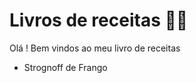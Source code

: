 # Livros de receitas :man_cook:

Olá ! Bem vindos ao meu livro de receitas 

- Strognoff de Frango

